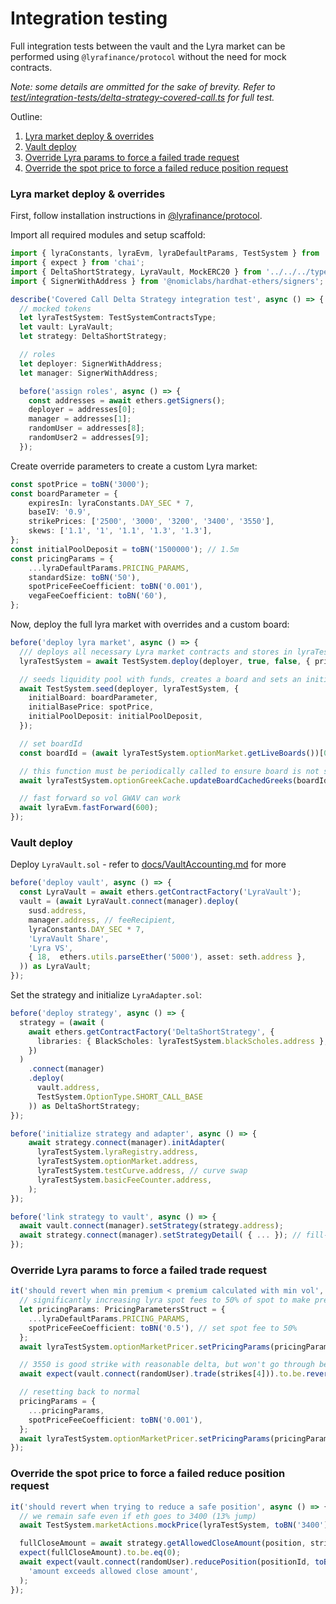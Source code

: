 # Integration testing

Full integration tests between the vault and the Lyra market can be performed using `@lyrafinance/protocol` without the need for mock contracts.

*Note: some details are ommitted for the sake of brevity. Refer to [test/integration-tests/delta-strategy-covered-call.ts](test/integration-tests/delta-strategy-covered-call.ts) for full test.*

Outline: 
1. [Lyra market deploy & overrides](#lyra)
3. [Vault deploy](#vault)
4. [Override Lyra params to force a failed trade request](#screen)
5. [Override the spot price to force a failed reduce position request](#reduce)

### Lyra market deploy & overrides <a name="lyra"></a>
First, follow installation instructions in [@lyrafinance/protocol](https://www.npmjs.com/package/@lyrafinance/protocol). 

Import all required modules and setup scaffold:
```typescript
import { lyraConstants, lyraEvm, lyraDefaultParams, TestSystem } from '@lyrafinance/protocol';
import { expect } from 'chai';
import { DeltaShortStrategy, LyraVault, MockERC20 } from '../../../typechain-types';
import { SignerWithAddress } from '@nomiclabs/hardhat-ethers/signers';

describe('Covered Call Delta Strategy integration test', async () => {
  // mocked tokens
  let lyraTestSystem: TestSystemContractsType;
  let vault: LyraVault;
  let strategy: DeltaShortStrategy;

  // roles
  let deployer: SignerWithAddress;
  let manager: SignerWithAddress;

  before('assign roles', async () => {
    const addresses = await ethers.getSigners();
    deployer = addresses[0];
    manager = addresses[1];
    randomUser = addresses[8];
    randomUser2 = addresses[9];
  });
```

Create override parameters to create a custom Lyra market:
```typescript
const spotPrice = toBN('3000');
const boardParameter = {
    expiresIn: lyraConstants.DAY_SEC * 7,
    baseIV: '0.9',
    strikePrices: ['2500', '3000', '3200', '3400', '3550'],
    skews: ['1.1', '1', '1.1', '1.3', '1.3'],
};
const initialPoolDeposit = toBN('1500000'); // 1.5m
const pricingParams = {
    ...lyraDefaultParams.PRICING_PARAMS,
    standardSize: toBN('50'),
    spotPriceFeeCoefficient: toBN('0.001'),
    vegaFeeCoefficient: toBN('60'),
};
```

Now, deploy the full lyra market with overrides and a custom board:
```typescript
before('deploy lyra market', async () => {
  /// deploys all necessary Lyra market contracts and stores in lyraTestSystem
  lyraTestSystem = await TestSystem.deploy(deployer, true, false, { pricingParams });

  // seeds liquidity pool with funds, creates a board and sets an initial base price
  await TestSystem.seed(deployer, lyraTestSystem, {
    initialBoard: boardParameter,
    initialBasePrice: spotPrice,
    initialPoolDeposit: initialPoolDeposit,
  });

  // set boardId
  const boardId = (await lyraTestSystem.optionMarket.getLiveBoards())[0];

  // this function must be periodically called to ensure board is not stale and can accept trades
  await lyraTestSystem.optionGreekCache.updateBoardCachedGreeks(boardId);

  // fast forward so vol GWAV can work
  await lyraEvm.fastForward(600);
});
```

### Vault deploy <a name="vault"></a>

Deploy `LyraVault.sol` - refer to [docs/VaultAccounting.md](docs/VaultAccounting.md) for more
```typescript
before('deploy vault', async () => {
  const LyraVault = await ethers.getContractFactory('LyraVault');
  vault = (await LyraVault.connect(manager).deploy(
    susd.address,
    manager.address, // feeRecipient,
    lyraConstants.DAY_SEC * 7,
    'LyraVault Share',
    'Lyra VS',
    { 18,  ethers.utils.parseEther('5000'), asset: seth.address },
  )) as LyraVault;
});
```

Set the strategy and initialize `LyraAdapter.sol`:
```typescript
before('deploy strategy', async () => {
  strategy = (await (
    await ethers.getContractFactory('DeltaShortStrategy', {
      libraries: { BlackScholes: lyraTestSystem.blackScholes.address },
    })
  )
    .connect(manager)
    .deploy(
      vault.address,
      TestSystem.OptionType.SHORT_CALL_BASE
    )) as DeltaShortStrategy;
});

before('initialize strategy and adapter', async () => {
    await strategy.connect(manager).initAdapter(
      lyraTestSystem.lyraRegistry.address,
      lyraTestSystem.optionMarket.address,
      lyraTestSystem.testCurve.address, // curve swap
      lyraTestSystem.basicFeeCounter.address,
    );
});

before('link strategy to vault', async () => {
  await vault.connect(manager).setStrategy(strategy.address);
  await strategy.connect(manager).setStrategyDetail( { ... }); // fill-in your strategy params 
});
```
### Override Lyra params to force a failed trade request <a name="screen"></a>

```typescript
it('should revert when min premium < premium calculated with min vol', async () => {
  // significantly increasing lyra spot fees to 50% of spot to make premiums below threshold
  let pricingParams: PricingParametersStruct = {
    ...lyraDefaultParams.PRICING_PARAMS,
    spotPriceFeeCoefficient: toBN('0.5'), // set spot fee to 50%
  };
  await lyraTestSystem.optionMarketPricer.setPricingParams(pricingParams);

  // 3550 is good strike with reasonable delta, but won't go through because premium will be too low.
  await expect(vault.connect(randomUser).trade(strikes[4])).to.be.revertedWith('TotalCostOutsideOfSpecifiedBounds');

  // resetting back to normal
  pricingParams = {
    ...pricingParams,
    spotPriceFeeCoefficient: toBN('0.001'),
  };
  await lyraTestSystem.optionMarketPricer.setPricingParams(pricingParams);
});
```

### Override the spot price to force a failed reduce position request <a name="reduce"></a>

```typescript
it('should revert when trying to reduce a safe position', async () => {
  // we remain safe even if eth goes to 3400 (13% jump)
  await TestSystem.marketActions.mockPrice(lyraTestSystem, toBN('3400'), 'sETH');

  fullCloseAmount = await strategy.getAllowedCloseAmount(position, strikePrice, expiry);
  expect(fullCloseAmount).to.be.eq(0);
  await expect(vault.connect(randomUser).reducePosition(positionId, toBN('0.1'))).to.be.revertedWith(
    'amount exceeds allowed close amount',
  );
});
```
